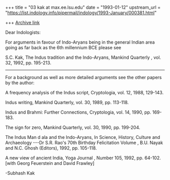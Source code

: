 +++
title = "03 kak at max.ee.lsu.edu"
date = "1993-01-12"
upstream_url = "https://list.indology.info/pipermail/indology/1993-January/000381.html"

+++
[Archive link](https://list.indology.info/pipermail/indology/1993-January/000381.html)


Dear Indologists:

For arguments in favour of Indo-Aryans being in the general Indian
area going as far back as the 6th millennium BCE please see

S.C. Kak, The Indus tradition and the Indo-Aryans,
Mankind Quarterly , vol.  32, 1992, pp. 195-213.

-------------------------------------------------------------
For a background as well as more detailed arguments see the other
papers by the author:

A frequency analysis of the Indus script,
 Cryptologia,  vol. 12, 1988, 129-143.

Indus writing,  Mankind Quarterly,  vol. 30, 1989, pp. 113-118.

Indus and Brahmi: Further Connections,
 Cryptologia,  vol. 14, 1990, pp. 169-183.

The sign for zero,
 Mankind Quarterly,  vol. 30, 1990, pp. 199-204.

The Indus Man d ala and the Indo-Aryans, In  Science, History,
Culture and Archaeology ---Dr S.R. Rao's 70th Birthday Felicitation
Volume , B.U. Nayak and N.C. Ghosh (Editors), 1992, pp. 105-118.

A new view of ancient India,  Yoga Journal , Number 105, 1992, pp.
64-102. [with Georg Feuerstein and David Frawley]

-Subhash Kak





